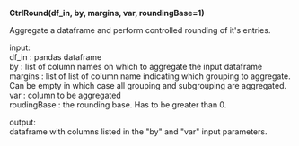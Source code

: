 **CtrlRound(df_in, by, margins, var, roundingBase=1)**  

Aggregate a dataframe and perform controlled rounding of it's entries.  

input:  
  df_in       : pandas dataframe  
  by          : list of column names on which to aggregate the input dataframe  
  margins     : list of list of column name indicating which grouping to aggregate. Can be empty in which case all grouping and subgrouping are aggregated.  
  var         : column to be aggregated  
  roudingBase : the rounding base. Has to be greater than 0.  
  
output:  
  dataframe with columns listed in the "by" and "var" input parameters.  
